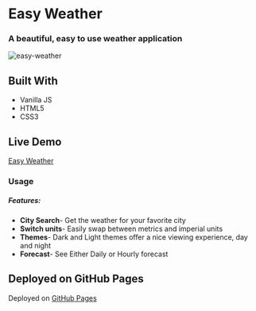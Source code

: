 # Easy Weather

### A beautiful, easy to use weather application

![easy-weather](https://user-images.githubusercontent.com/35932018/148320581-ffd805a4-fcc0-417f-bec6-ed24dc0ef5ec.png)


## Built With 

- Vanilla JS
- HTML5
- CSS3

## Live Demo

[Easy Weather](https://williamdurocher.github.io/easy-weather/)


### Usage

##### Features:
- **City Search**- Get the weather for your favorite city
- **Switch units**- Easily swap between metrics and imperial units
- **Themes**- Dark and Light themes offer a nice viewing experience, day and night
- **Forecast**- See Either Daily or Hourly forecast

## Deployed on GitHub Pages

Deployed on [GitHub Pages](https://pages.github.com/) 
